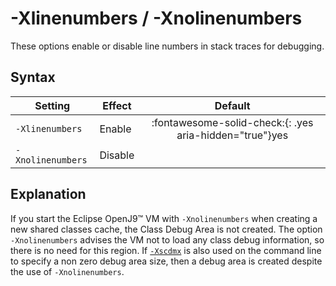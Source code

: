 <!--
* Copyright (c) 2017, 2025 IBM Corp. and others
*
* This program and the accompanying materials are made
* available under the terms of the Eclipse Public License 2.0
* which accompanies this distribution and is available at
* https://www.eclipse.org/legal/epl-2.0/ or the Apache
* License, Version 2.0 which accompanies this distribution and
* is available at https://www.apache.org/licenses/LICENSE-2.0.
*
* This Source Code may also be made available under the
* following Secondary Licenses when the conditions for such
* availability set forth in the Eclipse Public License, v. 2.0
* are satisfied: GNU General Public License, version 2 with
* the GNU Classpath Exception [1] and GNU General Public
* License, version 2 with the OpenJDK Assembly Exception [2].
*
* [1] https://www.gnu.org/software/classpath/license.html
* [2] https://openjdk.org/legal/assembly-exception.html
*
* SPDX-License-Identifier: EPL-2.0 OR Apache-2.0 OR GPL-2.0-only WITH Classpath-exception-2.0 OR GPL-2.0-only WITH OpenJDK-assembly-exception-1.0
-->

# -Xlinenumbers / -Xnolinenumbers

These options enable or disable line numbers in stack traces for debugging.

## Syntax

| Setting               | Effect  | Default                                                                            |
|-----------------------|---------|:----------------------------------------------------------------------------------:|
| `-Xlinenumbers`       | Enable  | :fontawesome-solid-check:{: .yes aria-hidden="true"}<span class="sr-only">yes</span> |
| `-Xnolinenumbers`     | Disable |                                                                                    |

## Explanation

If you start the Eclipse OpenJ9&trade; VM with `-Xnolinenumbers` when creating a new shared classes cache, the Class Debug Area is not created. The option `-Xnolinenumbers` advises the VM not to load any class debug information, so there is no need for this region. If [`-Xscdmx`](xscdmx.md) is also used on the command line to specify a non zero debug area size, then a debug area is created despite the use of `-Xnolinenumbers`.


<!-- ==== END OF TOPIC ==== xlinenumbers.md ==== -->
<!-- ==== END OF TOPIC ==== xnolinenumbers.md ==== -->
